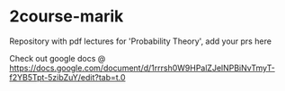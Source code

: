 # 2course-marik

Repository with pdf lectures for 'Probability Theory', add your prs here

Check out google docs @ <https://docs.google.com/document/d/1rrrsh0W9HPalZJelNPBiNvTmyT-f2YB5Tpt-5zibZuY/edit?tab=t.0>
